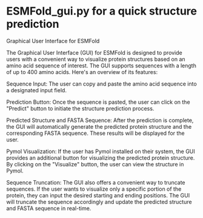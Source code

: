 # ESMFold_gui.py for a quick structure prediction
<!-- What is this for? -->
Graphical User Interface for ESMFold

The Graphical User Interface (GUI) for ESMFold is designed to provide users with a convenient way to visualize protein structures based on an amino acid sequence of interest. The GUI supports sequences with a length of up to 400 amino acids. Here's an overview of its features:

Sequence Input: The user can copy and paste the amino acid sequence into a designated input field.

Prediction Button: Once the sequence is pasted, the user can click on the "Predict" button to initiate the structure prediction process.

Predicted Structure and FASTA Sequence: After the prediction is complete, the GUI will automatically generate the predicted protein structure and the corresponding FASTA sequence. These results will be displayed for the user.

Pymol Visualization: If the user has Pymol installed on their system, the GUI provides an additional button for visualizing the predicted protein structure. By clicking on the "Visualize" button, the user can view the structure in Pymol.

Sequence Truncation: The GUI also offers a convenient way to truncate sequences. If the user wants to visualize only a specific portion of the protein, they can input the desired starting and ending positions. The GUI will truncate the sequence accordingly and update the predicted structure and FASTA sequence in real-time.
